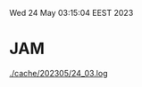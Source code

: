 Wed 24 May 03:15:04 EEST 2023
# JAM
<a href='./cache/202305/24_03.log'>./cache/202305/24_03.log</a>
